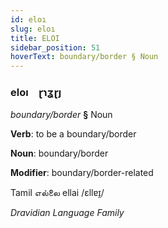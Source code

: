 ```yaml
---
id: eloı
slug: eloı
title: ELOI
sidebar_position: 51
hoverText: boundary/border § Noun
---
```


### eloı&emsp;<span kind="abugida">ɽɿʓɽȷ</span>

*boundary/border* **§** Noun

**Verb**: to be a boundary/border

**Noun**: boundary/border

**Modifier**: boundary/border-related

Tamil எல்லை ellai /ɛllɐɪ̯/

*Dravidian Language Family*